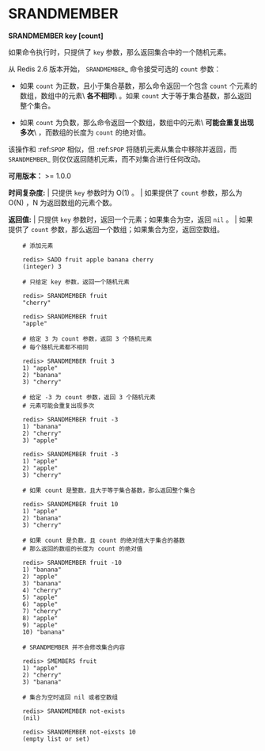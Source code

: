 # SRANDMEMBER


**SRANDMEMBER key [count]**

如果命令执行时，只提供了 ``key`` 参数，那么返回集合中的一个随机元素。

从 Redis 2.6 版本开始， `SRANDMEMBER`_ 命令接受可选的 ``count`` 参数：

- 如果 ``count`` 为正数，且小于集合基数，那么命令返回一个包含 ``count`` 个元素的数组，数组中的元素\ **各不相同**\ 。如果 ``count`` 大于等于集合基数，那么返回整个集合。

- 如果 ``count`` 为负数，那么命令返回一个数组，数组中的元素\ **可能会重复出现多次**\ ，而数组的长度为 ``count`` 的绝对值。

该操作和 :ref:`SPOP` 相似，但 :ref:`SPOP` 将随机元素从集合中移除并返回，而 `SRANDMEMBER`_ 则仅仅返回随机元素，而不对集合进行任何改动。

**可用版本：**
    >= 1.0.0

**时间复杂度:**
    | 只提供 ``key`` 参数时为 O(1) 。
    | 如果提供了 ``count`` 参数，那么为 O(N) ，N 为返回数组的元素个数。

**返回值:**
    | 只提供 ``key`` 参数时，返回一个元素；如果集合为空，返回 ``nil`` 。
    | 如果提供了 ``count`` 参数，那么返回一个数组；如果集合为空，返回空数组。

```
    # 添加元素

    redis> SADD fruit apple banana cherry
    (integer) 3

    # 只给定 key 参数，返回一个随机元素

    redis> SRANDMEMBER fruit
    "cherry"

    redis> SRANDMEMBER fruit
    "apple"

    # 给定 3 为 count 参数，返回 3 个随机元素
    # 每个随机元素都不相同

    redis> SRANDMEMBER fruit 3
    1) "apple"
    2) "banana"
    3) "cherry"

    # 给定 -3 为 count 参数，返回 3 个随机元素
    # 元素可能会重复出现多次

    redis> SRANDMEMBER fruit -3
    1) "banana"
    2) "cherry"
    3) "apple"

    redis> SRANDMEMBER fruit -3
    1) "apple"
    2) "apple"
    3) "cherry"

    # 如果 count 是整数，且大于等于集合基数，那么返回整个集合

    redis> SRANDMEMBER fruit 10
    1) "apple"
    2) "banana"
    3) "cherry"

    # 如果 count 是负数，且 count 的绝对值大于集合的基数
    # 那么返回的数组的长度为 count 的绝对值

    redis> SRANDMEMBER fruit -10
    1) "banana"
    2) "apple"
    3) "banana"
    4) "cherry"
    5) "apple"
    6) "apple"
    7) "cherry"
    8) "apple"
    9) "apple"
    10) "banana"

    # SRANDMEMBER 并不会修改集合内容

    redis> SMEMBERS fruit
    1) "apple"
    2) "cherry"
    3) "banana"

    # 集合为空时返回 nil 或者空数组

    redis> SRANDMEMBER not-exists
    (nil)

    redis> SRANDMEMBER not-eixsts 10
    (empty list or set)
```